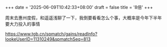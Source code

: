 +++
date = '2025-06-09T10:42:33+08:00'
draft = false
title = '8倍'
+++
<!--more-->

周末去惠州度假，和遥遥浅聊了一下，我倒要看看怎么个事，大概率是今年下半年要大力投入的事情

https://www.tgb.cn/spmatch/gains/readInfo?lookeUserID=11310249&spmatchSeq=813
